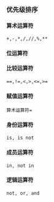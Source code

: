 ### 优先级排序

#### 算术运算符
    +,-,*,/,//,%,**

#### 位运算符

#### 比较运算符
    ==,!=,<,>,<=,>=

#### 赋值运算符
    算术运算符=

#### 身份运算符
    is, is not

#### 成员运算符
    in, not in

#### 逻辑运算符
    not, or, and